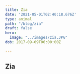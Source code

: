 ```yaml
---
title: Zia
date: '2021-05-01T02:40:18.676Z'
type: animal
path: "/blog/zia"
draft: false
hero:
  image: "../images/zia.JPG"
dob: 2017-09-09T06:00:00Z

---
```

## Zia